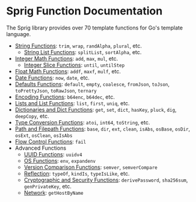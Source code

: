 # Sprig Function Documentation

The Sprig library provides over 70 template functions for Go's template language.

* [String Functions](strings.md): `trim`, `wrap`, `randAlpha`, `plural`, etc.
  * [String List Functions](string\_slice.md): `splitList`, `sortAlpha`, etc.
* [Integer Math Functions](math.md): `add`, `max`, `mul`, etc.
  * [Integer Slice Functions](integer\_slice.md): `until`, `untilStep`
* [Float Math Functions](mathf.md): `addf`, `maxf`, `mulf`, etc.
* [Date Functions](date.md): `now`, `date`, etc.
* [Defaults Functions](defaults.md): `default`, `empty`, `coalesce`, `fromJson`, `toJson`, `toPrettyJson`, `toRawJson`, `ternary`
* [Encoding Functions](encoding.md): `b64enc`, `b64dec`, etc.
* [Lists and List Functions](lists.md): `list`, `first`, `uniq`, etc.
* [Dictionaries and Dict Functions](dicts.md): `get`, `set`, `dict`, `hasKey`, `pluck`, `dig`, `deepCopy`, etc.
* [Type Conversion Functions](./): `atoi`, `int64`, `toString`, etc.
* [Path and Filepath Functions](paths.md): `base`, `dir`, `ext`, `clean`, `isAbs`, `osBase`, `osDir`, `osExt`, `osClean`, `osIsAbs`
* [Flow Control Functions](flow\_control.md): `fail`
* Advanced Functions
  * [UUID Functions](uuid.md): `uuidv4`
  * [OS Functions](os.md): `env`, `expandenv`
  * [Version Comparison Functions](semver.md): `semver`, `semverCompare`
  * [Reflection](reflection.md): `typeOf`, `kindIs`, `typeIsLike`, etc.
  * [Cryptographic and Security Functions](crypto.md): `derivePassword`, `sha256sum`, `genPrivateKey`, etc.
  * [Network](network.md): `getHostByName`
